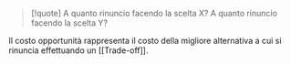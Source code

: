
>[!quote]
>A quanto rinuncio facendo la scelta X? A quanto rinuncio facendo la scelta Y?                                                                                                                                                                                           

Il costo opportunità rappresenta il costo della migliore alternativa a cui si rinuncia effettuando un [[Trade-off]].







